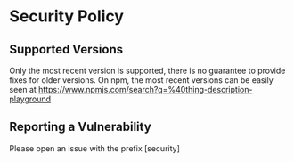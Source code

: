 # Security Policy

## Supported Versions

Only the most recent version is supported, there is no guarantee to provide fixes for older versions. On npm, the most recent versions can be easily seen at https://www.npmjs.com/search?q=%40thing-description-playground

## Reporting a Vulnerability

Please open an issue with the prefix [security]
